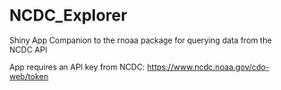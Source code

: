 # NCDC_Explorer
Shiny App Companion to the rnoaa package for querying data from the NCDC API

App requires an API key from NCDC:
https://www.ncdc.noaa.gov/cdo-web/token
